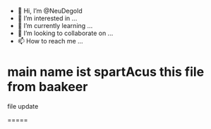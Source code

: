 - 👋 Hi, I’m @NeuDegold
- 👀 I’m interested in ...
- 🌱 I’m currently learning ...
- 💞️ I’m looking to collaborate on ...
- 📫 How to reach me ...

<!---
NeuDegold/NeuDegold is a ✨ special ✨ repository because its `README.md` (this file) appears on your GitHub profile.
You can click the Preview link to take a look at your changes.
--->
main name ist spartAcus 
this file from baakeer 
===== 
file update 

=====
